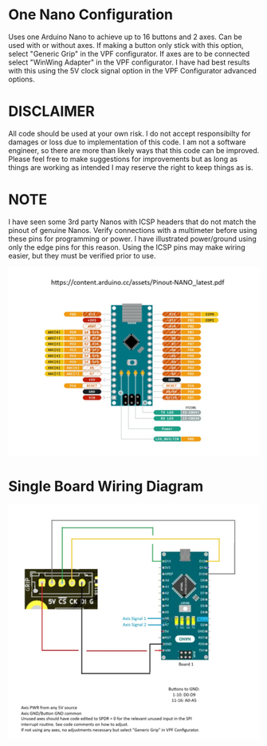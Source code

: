# One Nano Configuration
Uses one Arduino Nano to achieve up to 16 buttons and 2 axes. Can be used with or without axes. If making a button only stick with this option, select "Generic Grip" in the VPF configurator. If axes are to be connected select "WinWing Adapter" in the VPF configurator. I have had best results with this using the 5V clock signal option in the VPF Configurator advanced options. 

# DISCLAIMER
All code should be used at your own risk. I do not accept responsibilty for damages or loss due to implementation of this code. I am not a software engineer, so there are more than likely ways that this code can be improved. Please feel free to make suggestions for improvements but as long as things are working as intended I may reserve the right to keep things as is.

# NOTE
I have seen some 3rd party Nanos with ICSP headers that do not match the pinout of genuine Nanos. Verify connections with a multimeter before using these pins for programming or power. I have illustrated power/ground using only the edge pins for this reason. Using the ICSP pins may make wiring easier, but they must be verified prior to use. 

![image](../images/GenuineNanoPinout.jpg)

# Single Board Wiring Diagram
![image](../images/OneNanoWiringDiagram.jpg)
